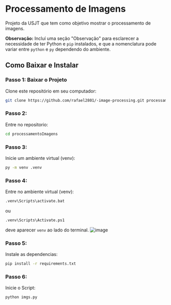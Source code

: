 # Processamento de Imagens

Projeto da USJT que tem como objetivo mostrar o processamento de imagens.

**Observação:** Incluí uma seção "Observação" para esclarecer a necessidade de ter Python e `pip` instalados, e que a nomenclatura pode variar entre `python` e `py` dependendo do ambiente.

## Como Baixar e Instalar

### Passo 1: Baixar o Projeto

Clone este repositório em seu computador:

```sh
git clone https://github.com/rafael2801/-image-processing.git processamentoImagens
```
### Passo 2:
Entre no repositorio:
```sh
cd processamentoImagens
```
### Passo 3:
Inicie um ambiente virtual (venv):
```sh
py -m venv .venv
```

### Passo 4:
Entre no ambiente virtual (venv):
```sh
.venv\Scripts\activate.bat
```
ou 
```sh
.venv\Scripts\Activate.ps1
```
deve aparecer `venv` ao lado do terminal.
![image](https://github.com/rafael2801/-image-processing/assets/60902608/23acb3d5-0972-4938-a6bc-c4bc6d01393c)


### Passo 5:
Instale as dependencias:
```sh
pip install -r requirements.txt
```

### Passo 6:
Inicie o Script:
```sh
python imgs.py
```
